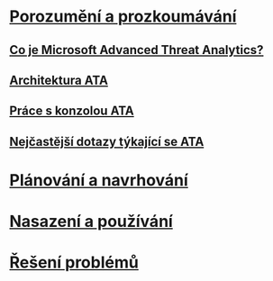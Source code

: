 # [Porozumění a prozkoumávání](what-is-ata.md)
## [Co je Microsoft Advanced Threat Analytics?](what-is-ata.md)
## [Architektura ATA](ata-architecture.md)
## [Práce s konzolou ATA](working-with-ata-console.md)
## [Nejčastější dotazy týkající se ATA](ata-common-questions.md)
# [Plánování a navrhování](/advanced-threat-analytics/plan-design/ata-capacity-planning)
# [Nasazení a používání](/advanced-threat-analytics/deploy-use/install-ata)
# [Řešení problémů](/advanced-threat-analytics/troubleshoot/troubleshooting-ata-using-logs)


<!--HONumber=Apr16_HO4-->


